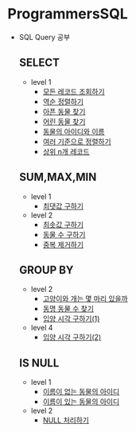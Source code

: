 # ProgrammersSQL

- SQL Query 공부

  ## SELECT
    - level 1
      - [모든 레코드 조회하기](https://github.com/wjdrhkd456/Programmers/tree/master/SQL_Practice/SELECT/level%201/Test1.sql)
      - [역순 정렬하기](https://github.com/wjdrhkd456/Programmers/tree/master/SQL_Practice/SELECT/level%201/Test2.sql)
      - [아픈 동물 찾기](https://github.com/wjdrhkd456/Programmers/tree/master/SQL_Practice/SELECT/level%201/Test3.sql)
      - [어린 동물 찾기](https://github.com/wjdrhkd456/Programmers/tree/master/SQL_Practice/SELECT/level%201/Test4.sql)
      - [동물의 아이디와 이름](https://github.com/wjdrhkd456/Programmers/tree/master/SQL_Practice/SELECT/level%201/Test5.sql)
      - [여러 기준으로 정렬하기](https://github.com/wjdrhkd456/Programmers/tree/master/SQL_Practice/SELECT/level%201/Test6.sql)
      - [상위 n개 레코드](https://github.com/wjdrhkd456/Programmers/tree/master/SQL_Practice/SELECT/level%201/Test7.sql)

  ## SUM,MAX,MIN
    - level 1
      - [최댓값 구하기](https://github.com/wjdrhkd456/Programmers/tree/master/SQL_Practice/SUM%2CMAX%2CMIN/level%201/Test8.sql)
    - level 2
      - [최솟값 구하기](https://github.com/wjdrhkd456/Programmers/tree/master/SQL_Practice/SUM%2CMAX%2CMIN/level%202/Test9.sql)
      - [동물 수 구하기](https://github.com/wjdrhkd456/Programmers/tree/master/SQL_Practice/SUM%2CMAX%2CMIN/level%202/Test10.sql)
      - [중복 제거하기](https://github.com/wjdrhkd456/Programmers/tree/master/SQL_Practice/SUM%2CMAX%2CMIN/level%202/Test11.sql)
      
  ## GROUP BY
    - level 2
      - [고양이와 개는 몇 마리 있을까](https://github.com/wjdrhkd456/Programmers/tree/master/SQL_Practice/GROUPBY/level%202/Test12.sql)
      - [동명 동물 수 찾기](https://github.com/wjdrhkd456/Programmers/tree/master/SQL_Practice/GROUPBY/level%202/Test13.sql)
      - [입양 시각 구하기(1)](https://github.com/wjdrhkd456/Programmers/tree/master/SQL_Practice/GROUPBY/level%202/Test14.sql)
    - level 4
      - [입양 시각 구하기(2)](https://github.com/wjdrhkd456/Programmers/tree/master/SQL_Practice/GROUPBY/level%204/Test15.sql)
      
  ## IS NULL
    - level 1
      - [이름이 없는 동물의 아이디](https://github.com/wjdrhkd456/Programmers/tree/master/SQL_Practice/ISNULL/level%201/Test16.sql)
      - [이름이 있는 동물의 아이디](https://github.com/wjdrhkd456/Programmers/tree/master/SQL_Practice/ISNULL/level%201/Test17.sql)
    - level 2
      - [NULL 처리하기](https://github.com/wjdrhkd456/Programmers/tree/master/SQL_Practice/ISNULL/level%202/Test18.sql)
      
